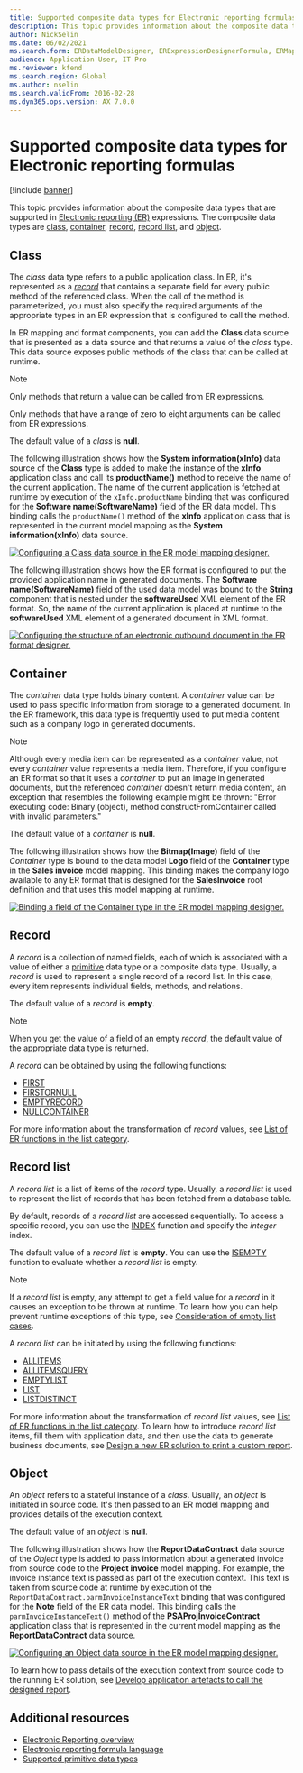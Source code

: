 ```yaml
---
title: Supported composite data types for Electronic reporting formulas
description: This topic provides information about the composite data types that are supported in Electronic reporting (ER) formulas.
author: NickSelin
ms.date: 06/02/2021
ms.search.form: ERDataModelDesigner, ERExpressionDesignerFormula, ERMappedFormatDesigner, ERModelMappingDesigner
audience: Application User, IT Pro
ms.reviewer: kfend
ms.search.region: Global
ms.author: nselin
ms.search.validFrom: 2016-02-28
ms.dyn365.ops.version: AX 7.0.0
---
```


# Supported composite data types for Electronic reporting formulas

[!include [banner](../includes/banner.md)]

This topic provides information about the composite data types that are supported in [Electronic reporting (ER)](general-electronic-reporting.md) expressions. The composite data types are [class](#class), [container](#container), [record](#record), [record list](#record-list), and [object](#object).

## <a name="class"></a>Class

The *class* data type refers to a public application class. In ER, it's represented as a [*record*](#record) that contains a separate field for every public method of the referenced class. When the call of the method is parameterized, you must also specify the required arguments of the appropriate types in an ER expression that is configured to call the method.

In ER mapping and format components, you can add the **Class** data source that is presented as a data source and that returns a value of the *class* type. This data source exposes public methods of the class that can be called at runtime.

> [!NOTE]
> Only methods that return a value can be called from ER expressions.
>
> Only methods that have a range of zero to eight arguments can be called from ER expressions.

The default value of a *class* is **null**.

The following illustration shows how the **System information(xInfo)** data source of the **Class** type is added to make the instance of the **xInfo** application class and call its **productName()** method to receive the name of the current application. The name of the current application is fetched at runtime by execution of the `xInfo.productName` binding that was configured for the **Software name(SoftwareName)** field of the ER data model. This binding calls the `productName()` method of the **xInfo** application class that is represented in the current model mapping as the **System information(xInfo)** data source.

[![Configuring a Class data source in the ER model mapping designer.](./media/er-formula-supported-data-types-composite-class1.gif)](./media/er-formula-supported-data-types-composite-class1.gif)

The following illustration shows how the ER format is configured to put the provided application name in generated documents. The **Software name(SoftwareName)** field of the used data model was bound to the **String** component that is nested under the **softwareUsed** XML element of the ER format. So, the name of the current application is placed at runtime to the **softwareUsed** XML element of a generated document in XML format.

[![Configuring the structure of an electronic outbound document in the ER format designer.](./media/er-formula-supported-data-types-composite-class2.png)](./media/er-formula-supported-data-types-composite-class2.png)

## <a name="container"></a>Container

The *container* data type holds binary content. A *container* value can be used to pass specific information from storage to a generated document. In the ER framework, this data type is frequently used to put media content such as a company logo in generated documents.

> [!NOTE]
> Although every media item can be represented as a *container* value, not every *container* value represents a media item. Therefore, if you configure an ER format so that it uses a *container* to put an image in generated documents, but the referenced *container* doesn't return media content, an exception that resembles the following example might be thrown: "Error executing code: Binary (object), method constructFromContainer called with invalid parameters."

The default value of a *container* is **null**.

The following illustration shows how the **Bitmap(Image)** field of the *Container* type is bound to the data model **Logo** field of the **Container** type in the **Sales invoice** model mapping. This binding makes the company logo available to any ER format that is designed for the **SalesInvoice** root definition and that uses this model mapping at runtime.

[![Binding a field of the Container type in the ER model mapping designer.](./media/er-formula-supported-data-types-composite-container.png)](./media/er-formula-supported-data-types-composite-container.png)

## <a name="record"></a>Record

A *record* is a collection of named fields, each of which is associated with a value of either a [primitive](er-formula-supported-data-types-primitive.md) data type or a composite data type. Usually, a *record* is used to represent a single record of a record list. In this case, every item represents individual fields, methods, and relations.

The default value of a *record* is **empty**.

> [!NOTE]
> When you get the value of a field of an empty *record*, the default value of the appropriate data type is returned.

A *record* can be obtained by using the following functions:

- [FIRST](er-functions-list-first.md)
- [FIRSTORNULL](er-functions-list-firstornull.md)
- [EMPTYRECORD](er-functions-record-emptyrecord.md)
- [NULLCONTAINER](er-functions-record-nullcontainer.md)

For more information about the transformation of *record* values, see [List of ER functions in the list category](er-functions-category-list.md).

## <a name="record-list"></a>Record list

A *record list* is a list of items of the *record* type. Usually, a *record list* is used to represent the list of records that has been fetched from a database table.

By default, records of a *record list* are accessed sequentially. To access a specific record, you can use the [INDEX](er-functions-list-index.md) function and specify the *integer* index.

The default value of a *record list* is **empty**. You can use the [ISEMPTY](/dynamics365/fin-ops-core/dev-itpro/analytics/er-functions-list-isempty) function to evaluate whether a *record list* is empty.

> [!NOTE]
> If a *record list* is empty, any attempt to get a field value for a *record* in it causes an exception to be thrown at runtime. To learn how you can help prevent runtime exceptions of this type, see [Consideration of empty list cases](er-components-inspections.md#i9).

A *record list* can be initiated by using the following functions:

- [ALLITEMS](er-functions-list-allitems.md)
- [ALLITEMSQUERY](er-functions-list-allitemsquery.md)
- [EMPTYLIST](er-functions-list-emptylist.md)
- [LIST](er-functions-list-list.md)
- [LISTDISTINCT](er-functions-list-listdistinct.md)

For more information about the transformation of *record list* values, see [List of ER functions in the list category](er-functions-category-list.md). To learn how to introduce *record list* items, fill them with application data, and then use the data to generate business documents, see [Design a new ER solution to print a custom report](er-quick-start1-new-solution.md).

## <a name="object"></a>Object

An *object* refers to a stateful instance of a *class*. Usually, an *object* is initiated in source code. It's then passed to an ER model mapping and provides details of the execution context.

The default value of an *object* is **null**.

The following illustration shows how the **ReportDataContract** data source of the *Object* type is added to pass information about a generated invoice from source code to the **Project invoice** model mapping. For example, the invoice instance text is passed as part of the execution context. This text is taken from source code at runtime by execution of the `ReportDataContract.parmInvoiceInstanceText` binding that was configured for the **Note** field of the ER data model. This binding calls the `parmInvoiceInstanceText()` method of the **PSAProjInvoiceContract** application class that is represented in the current model mapping as the **ReportDataContract** data source.

[![Configuring an Object data source in the ER model mapping designer.](./media/er-formula-supported-data-types-composite-object.gif)](./media/er-formula-supported-data-types-composite-object.gif)

To learn how to pass details of the execution context from source code to the running ER solution, see [Develop application artefacts to call the designed report](er-quick-start1-new-solution.md#DevelopCustomCode).

## Additional resources

- [Electronic Reporting overview](general-electronic-reporting.md)
- [Electronic reporting formula language](er-formula-language.md)
- [Supported primitive data types](er-formula-supported-data-types-primitive.md)
